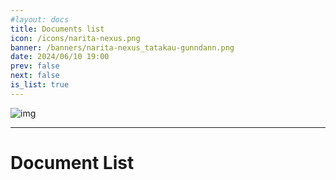 ```yaml
---
#layout: docs
title: Documents list
icon: /icons/narita-nexus.png
banner: /banners/narita-nexus_tatakau-gunndann.png
date: 2024/06/10 19:00
prev: false
next: false
is_list: true
---
```


![img](/banners/narita-nexus_tatakau-gunndann.png)

---

# Document List
<script setup>
import { data } from "/.vitepress/scripts/narita-nexus_docs.data.ts";
import list from '/.vitepress/theme/components/pages_list.vue';
const histories_data = [...data].reverse();
</script>

<list :list_data ="histories_data" />
